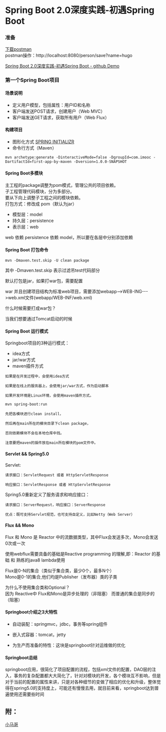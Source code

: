 # Spring Boot 2.0深度实践-初遇Spring Boot  

### 准备
[下载postman](https://www.getpostman.com/apps)  
postman操作：http://localhost:8080/person/save?name=hugo


[Spring Boot 2.0深度实践-初遇Spring Boot - github Demo](https://github.com/bjchen2/SpringBoot2.0)   

### 第一个Spring Boot项目 
#### 场景说明
* 定义用户模型，包括属性：用户ID和名称  
* 客户端发送POST请求，创建用户（Web MVC）  
* 客户端发送GET请求，获取所有用户（Web Flux）  

#### 构建项目  
* 图形化方式 [SPRING INITIALIZR](https://start.spring.io/)
* 命令行方式（Maven）

```
mvn archetype:generate -DinteractiveMode=false -DgroupId=com.imooc -DartifactId=first-app-by-maven -Dversion=1.0.0-SNAPSHOT
```  

#### Spring Boot多模块  
主工程的package调整为pom模式，管理公共的项目依赖。  
子工程管理代码模块，分为多部分。  
要从下向上调整子工程之间的模块依赖。    
打包方式：修改成 pom（默认为jar）
  
 * 模型层：model  
 * 持久层：persistence  
 * 表示层：web  
		
web 依赖 persistence 依赖 model，所以要在各层中分别添加依赖  


#### Spring Boot 打包命令
```
mvn -Dmaven.test.skip -U clean package
```
其中 -Dmaven.test.skip 表示过滤吊test代码部分

默认打包是jar，如果打war包，需要配置

<packaging>war</packaging>
并且创建项目结构为标准web项目，需要添加webapp-->WEB-ING--->web.xml文件(webapp/WEB-INF/web.xml)

什么时候需要打成war包？

当我们想要通过Tomcat启动的时候

#### Spring Boot 运行模式
Springboot项目的3种运行模式：

* idea方式
* jar/war方式
* maven插件方式

```
如果是在开发过程中，会使用idea方式

如果是在线上的服务器上，会使用jar/war方式，作为启动脚本

如果开发环境是Linux环境，会使用maven插件方式。

mvn spring-boot:run
```
```
先把各模块进行clean install，

然后再在main所在的模块目录下clean package，

否则依赖模块不会在本地仓库中找。

注意要把maven的插件放在main所在模块的pom文件中。
```


#### Servlet && Spring5.0

Servlet:

    请求接口：ServletRequest 或者 HttpServletResponse

    响应接口：ServletResponse 或者 HttpServletResponse

Spring5.0重新定义了服务请求和响应接口：

    请求接口：ServerRequest，响应接口：ServerResponse

    优点：既可支持Servlet规范，也可支持自定义，比如Netty（Web Server）  
    
#### Flux && Mono    
Flux 和 Mono 是 Reactor 中的流数据类型，其中Flux会发送多次，Mono会发送0次或一次

使用webflux需要具备的基础是Reactive programming 的理解,即：Reactor 的基础 和 熟练的java8 lambda使用

Flux是0-N的集合（类似于集合类，最少0个，最多N个）   
Mono是0-1的集合,他们均是Publisher（发布器）类的子类  

为什么不使用集合类和Optional？  
因为 Reactive中 Flux和Mono是异步处理的（非阻塞）    而普通的集合是同步的（阻塞）

#### Springboot介绍之3大特性

* 自动装配：springmvc，jdbc，事务等spring组件

* 嵌入式容器：tomcat，jetty

* 为生产而准备的特性：这块是springboot针对运维做的优化  

#### Springboot总结
springboot应用，很简化了项目配置的流程，包括xml文件的配置，DAO层的注入，事务的复杂配置都大大简化了，针对对模块的开发，各个模块互不影响，但是对于当前的配置的属性来讲，只是对各种细节的变做了相应的优化和升级，整体觉得在spring5.0的支持度上，可能还有慢慢去用，就目前来看，springboot达到普遍使用还需要些时间


## 附：  

[小马哥](https://mercyblitz.github.io/about/)